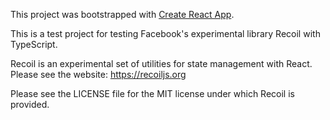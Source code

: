 This project was bootstrapped with [Create React App](https://github.com/facebook/create-react-app).

This is a test project for testing Facebook's experimental library Recoil with TypeScript.

Recoil is an experimental set of utilities for state management with React. Please see the website: https://recoiljs.org

Please see the LICENSE file for the MIT license under which Recoil is provided.



 